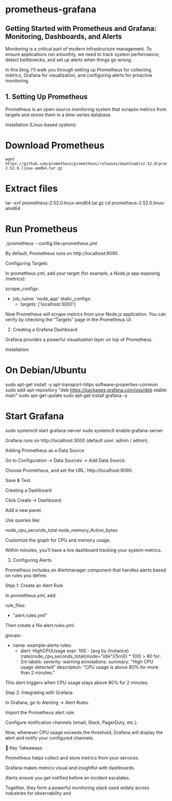 # prometheus-grafana

## Getting Started with Prometheus and Grafana: Monitoring, Dashboards, and Alerts

Monitoring is a critical part of modern infrastructure management. To ensure applications run smoothly, we need to track system performance, detect bottlenecks, and set up alerts when things go wrong.

In this blog, I’ll walk you through setting up Prometheus for collecting metrics, Grafana for visualization, and configuring alerts for proactive monitoring.

## 1. Setting Up Prometheus

Prometheus is an open-source monitoring system that scrapes metrics from targets and stores them in a time-series database.

Installation (Linux-based system):
# Download Prometheus
```
wget https://github.com/prometheus/prometheus/releases/download/v2.52.0/prometheus-2.52.0.linux-amd64.tar.gz
```
# Extract files
tar -xvf prometheus-2.52.0.linux-amd64.tar.gz
cd prometheus-2.52.0.linux-amd64

# Run Prometheus
./prometheus --config.file=prometheus.yml


By default, Prometheus runs on http://localhost:9090
.

Configuring Targets

In prometheus.yml, add your target (for example, a Node.js app exposing /metrics):

scrape_configs:
  - job_name: 'node_app'
    static_configs:
      - targets: ['localhost:3000']


Now Prometheus will scrape metrics from your Node.js application. You can verify by checking the “Targets” page in the Prometheus UI.

2. Creating a Grafana Dashboard

Grafana provides a powerful visualization layer on top of Prometheus.

Installation:
# On Debian/Ubuntu
sudo apt-get install -y apt-transport-https software-properties-common
sudo add-apt-repository "deb https://packages.grafana.com/oss/deb stable main"
sudo apt-get update
sudo apt-get install grafana -y

# Start Grafana
sudo systemctl start grafana-server
sudo systemctl enable grafana-server


Grafana runs on http://localhost:3000
 (default user: admin / admin).

Adding Prometheus as a Data Source

Go to Configuration → Data Sources → Add Data Source.

Choose Prometheus, and set the URL: http://localhost:9090.

Save & Test.

Creating a Dashboard

Click Create → Dashboard.

Add a new panel.

Use queries like:

node_cpu_seconds_total
node_memory_Active_bytes


Customize the graph for CPU and memory usage.

Within minutes, you’ll have a live dashboard tracking your system metrics.

3. Configuring Alerts

Prometheus includes an Alertmanager component that handles alerts based on rules you define.

Step 1: Create an Alert Rule

In prometheus.yml, add:

rule_files:
  - "alert.rules.yml"


Then create a file alert.rules.yml:

groups:
  - name: example-alerts
    rules:
      - alert: HighCPUUsage
        expr: 100 - (avg by (instance) (rate(node_cpu_seconds_total{mode="idle"}[5m])) * 100) > 80
        for: 2m
        labels:
          severity: warning
        annotations:
          summary: "High CPU usage detected"
          description: "CPU usage is above 80% for more than 2 minutes."


This alert triggers when CPU usage stays above 80% for 2 minutes.

Step 2: Integrating with Grafana

In Grafana, go to Alerting → Alert Rules.

Import the Prometheus alert rule.

Configure notification channels (email, Slack, PagerDuty, etc.).

Now, whenever CPU usage exceeds the threshold, Grafana will display the alert and notify your configured channels.

🔑 Key Takeaways

Prometheus helps collect and store metrics from your services.

Grafana makes metrics visual and insightful with dashboards.

Alerts ensure you get notified before an incident escalates.

Together, they form a powerful monitoring stack used widely across industries for observability and
